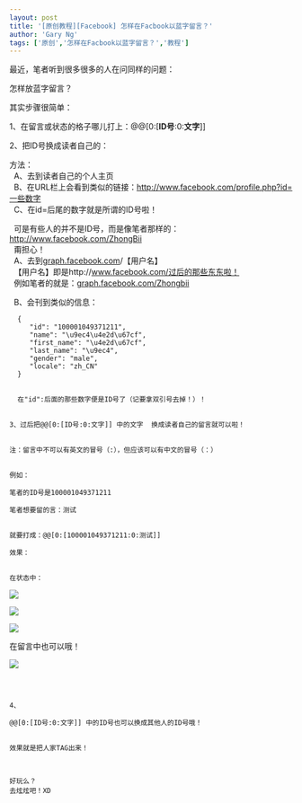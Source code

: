 ```yaml
---
layout: post
title: '[原创教程][Facebook] 怎样在Facbook以蓝字留言？'
author: 'Gary Ng'
tags: ['原创','怎样在Facbook以蓝字留言？','教程']
---
```


最近，笔者听到很多很多的人在问同样的问题：  
  
 怎样放蓝字留言？  
  
 其实步骤很简单：  
  
 1、在留言或状态的格子哪儿打上：‎@@[0:[**ID号**:0:**文字**]]   
  
 2、把ID号换成读者自己的：  
  
 方法：  
   A、去到读者自己的个人主页  
  
B、在URL栏上会看到类似的链接：‎http://www.facebook.com/profile.php?id=一些数字  
   C、在id=后尾的数字就是所谓的ID号啦！  
  
  
  
可是有些人的并不是ID号，而是像笔者那样的：http://www.facebook.com/ZhongBii  
   甭担心！  
   A、去到[graph.facebook.com](http://graph.facebook.com/)/【用户名】  
   【用户名】即是http://www.facebook.com/过后的那些东东啦！  
  
例如笔者的就是：[graph.facebook.com/Zhongbii](http://graph.facebook.com/Zhongbii)  
  
  
   B、会刊到类似的信息：  
  

```
  {
     "id": "100001049371211",
     "name": "\u9ec4\u4e2d\u67cf",
     "first_name": "\u4e2d\u67cf",
     "last_name": "\u9ec4",
     "gender": "male",
     "locale": "zh_CN"
  }
```

```
```

```
  在"id":后面的那些数字便是ID号了（记要拿双引号去掉！）！
```

```
```

```
3、过后把@@[0:[ID号:0:文字]] 中的文字  换成读者自己的留言就可以啦！
```

```
```

```
注：留言中不可以有英文的冒号（:），但应该可以有中文的冒号（：）
```

```
```

```
例如：
```

```
笔者的ID号是100001049371211
```

```
笔者想要留的言：测试
```

```
```

```
就要打成：@@[0:[100001049371211:0:测试]]
```

```
效果：
```

```
```

```
在状态中：
```

[![](http://4.bp.blogspot.com/-oNEe9CzSqPs/TsoI2dJ9_SI/AAAAAAAAAzU/hEPuurQPaCM/s1600/2011-11-21+16-10-18.jpg)](http://4.bp.blogspot.com/-oNEe9CzSqPs/TsoI2dJ9_SI/AAAAAAAAAzU/hEPuurQPaCM/s1600/2011-11-21+16-10-18.jpg)

  

[![](http://2.bp.blogspot.com/-6bg-pgpR2Sk/TsoI25YV5TI/AAAAAAAAAzc/DeSDXr8rcWY/s1600/2011-11-21+16-11-09.jpg)](http://2.bp.blogspot.com/-6bg-pgpR2Sk/TsoI25YV5TI/AAAAAAAAAzc/DeSDXr8rcWY/s1600/2011-11-21+16-11-09.jpg)

  

[![](http://4.bp.blogspot.com/-jwD1Grg-6xc/TsoI4AWHdlI/AAAAAAAAAzk/Lx1aQ9zXg5k/s1600/2011-11-21+16-11-28.jpg)](http://4.bp.blogspot.com/-jwD1Grg-6xc/TsoI4AWHdlI/AAAAAAAAAzk/Lx1aQ9zXg5k/s1600/2011-11-21+16-11-28.jpg)

  
  
 在留言中也可以哦！  

[![](http://1.bp.blogspot.com/-KOMpB-00OnA/TsoI5MXpSxI/AAAAAAAAAzo/oMmyH_C1ko0/s1600/2011-11-21+16-12-05.jpg)](http://1.bp.blogspot.com/-KOMpB-00OnA/TsoI5MXpSxI/AAAAAAAAAzo/oMmyH_C1ko0/s1600/2011-11-21+16-12-05.jpg)

```
```

```
```

```
```

```
4、
```

```
@@[0:[ID号:0:文字]] 中的ID号也可以换成其他人的ID号哦！
```

```
```

```
效果就是把人家TAG出来！
```

```
```

```
```

```
好玩么？
去炫炫吧！XD
```

```
```

```
```
